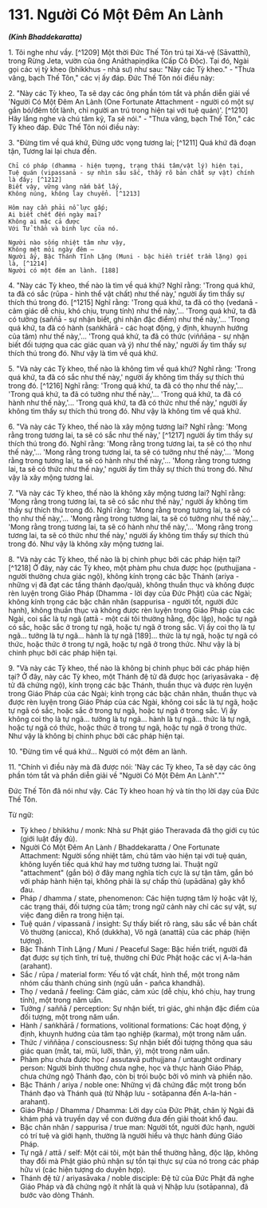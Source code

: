 # 131. Người Có Một Đêm An Lành
***(Kinh Bhaddekaratta)***

1\.  Tôi nghe như vầy. [^1209] Một thời Đức Thế Tôn trú tại Xá-vệ (Sāvatthī), trong Rừng Jeta, vườn của ông Anāthapiṇḍika (Cấp Cô Độc). Tại đó, Ngài gọi các vị tỳ kheo (bhikkhus - nhà sư) như sau: "Này các Tỳ kheo." - "Thưa vâng, bạch Thế Tôn," các vị ấy đáp. Đức Thế Tôn nói điều này:

2\.  "Này các Tỳ kheo, Ta sẽ dạy các ông phần tóm tắt và phần diễn giải về 'Người Có Một Đêm An Lành (One Fortunate Attachment - người có một sự gắn bó/đêm tốt lành, chỉ người an trú trong hiện tại với tuệ quán)'. [^1210] Hãy lắng nghe và chú tâm kỹ, Ta sẽ nói." - "Thưa vâng, bạch Thế Tôn," các Tỳ kheo đáp. Đức Thế Tôn nói điều này:

3\.  "Đừng tìm về quá khứ,
    Đừng ước vọng tương lai; [^1211]
    Quá khứ đã đoạn tận,
    Tương lai lại chưa đến.

    Chỉ có pháp (dhamma - hiện tượng, trạng thái tâm/vật lý) hiện tại,
    Tuệ quán (vipassanā - sự nhìn sâu sắc, thấy rõ bản chất sự vật) chính là đây; [^1212]
    Biết vậy, vững vàng nắm bắt lấy,
    Không núng, không lay chuyển. [^1213]

    Hôm nay cần phải nỗ lực gấp;
    Ai biết chết đến ngày mai?
    Không ai mặc cả được
    Với Tử thần và binh lực của nó.

    Người nào sống nhiệt tâm như vậy,
    Không mệt mỏi ngày đêm –
    Người ấy, Bậc Thánh Tĩnh Lặng (Muni - bậc hiền triết trầm lặng) gọi là, [^1214]
    Người có một đêm an lành. [188]

4\.  "Này các Tỳ kheo, thế nào là tìm về quá khứ? Nghĩ rằng: 'Trong quá khứ, ta đã có sắc (rūpa - hình thể vật chất) như thế này,' người ấy tìm thấy sự thích thú trong đó. [^1215] Nghĩ rằng: 'Trong quá khứ, ta đã có thọ (vedanā - cảm giác dễ chịu, khó chịu, trung tính) như thế này,'... 'Trong quá khứ, ta đã có tưởng (saññā - sự nhận biết, ghi nhận đặc điểm) như thế này,'... 'Trong quá khứ, ta đã có hành (saṅkhārā - các hoạt động, ý định, khuynh hướng của tâm) như thế này,'... 'Trong quá khứ, ta đã có thức (viññāṇa - sự nhận biết đối tượng qua các giác quan và ý) như thế này,' người ấy tìm thấy sự thích thú trong đó. Như vậy là tìm về quá khứ.

5\.  "Và này các Tỳ kheo, thế nào là không tìm về quá khứ? Nghĩ rằng: 'Trong quá khứ, ta đã có sắc như thế này,' người ấy không tìm thấy sự thích thú trong đó. [^1216] Nghĩ rằng: 'Trong quá khứ, ta đã có thọ như thế này,'... 'Trong quá khứ, ta đã có tưởng như thế này,'... 'Trong quá khứ, ta đã có hành như thế này,'... 'Trong quá khứ, ta đã có thức như thế này,' người ấy không tìm thấy sự thích thú trong đó. Như vậy là không tìm về quá khứ.

6\.  "Và này các Tỳ kheo, thế nào là xây mộng tương lai? Nghĩ rằng: 'Mong rằng trong tương lai, ta sẽ có sắc như thế này,' [^1217] người ấy tìm thấy sự thích thú trong đó. Nghĩ rằng: 'Mong rằng trong tương lai, ta sẽ có thọ như thế này,'... 'Mong rằng trong tương lai, ta sẽ có tưởng như thế này,'... 'Mong rằng trong tương lai, ta sẽ có hành như thế này,'... 'Mong rằng trong tương lai, ta sẽ có thức như thế này,' người ấy tìm thấy sự thích thú trong đó. Như vậy là xây mộng tương lai.

7\.  "Và này các Tỳ kheo, thế nào là không xây mộng tương lai? Nghĩ rằng: 'Mong rằng trong tương lai, ta sẽ có sắc như thế này,' người ấy không tìm thấy sự thích thú trong đó. Nghĩ rằng: 'Mong rằng trong tương lai, ta sẽ có thọ như thế này,'... 'Mong rằng trong tương lai, ta sẽ có tưởng như thế này,'... 'Mong rằng trong tương lai, ta sẽ có hành như thế này,'... 'Mong rằng trong tương lai, ta sẽ có thức như thế này,' người ấy không tìm thấy sự thích thú trong đó. Như vậy là không xây mộng tương lai.

8\.  "Và này các Tỳ kheo, thế nào là bị chinh phục bởi các pháp hiện tại? [^1218] Ở đây, này các Tỳ kheo, một phàm phu chưa được học (puthujjana - người thường chưa giác ngộ), không kính trọng các bậc Thánh (ariya - những vị đã đạt các tầng thánh đạo/quả), không thuần thục và không được rèn luyện trong Giáo Pháp (Dhamma - lời dạy của Đức Phật) của các Ngài; không kính trọng các bậc chân nhân (sappurisa - người tốt, người đức hạnh), không thuần thục và không được rèn luyện trong Giáo Pháp của các Ngài, coi sắc là tự ngã (attā - một cái tôi thường hằng, độc lập), hoặc tự ngã có sắc, hoặc sắc ở trong tự ngã, hoặc tự ngã ở trong sắc. Vị ấy coi thọ là tự ngã... tưởng là tự ngã... hành là tự ngã [189]... thức là tự ngã, hoặc tự ngã có thức, hoặc thức ở trong tự ngã, hoặc tự ngã ở trong thức. Như vậy là bị chinh phục bởi các pháp hiện tại.

9\.  "Và này các Tỳ kheo, thế nào là không bị chinh phục bởi các pháp hiện tại? Ở đây, này các Tỳ kheo, một Thánh đệ tử đã được học (ariyasāvaka - đệ tử đã chứng ngộ), kính trọng các bậc Thánh, thuần thục và được rèn luyện trong Giáo Pháp của các Ngài; kính trọng các bậc chân nhân, thuần thục và được rèn luyện trong Giáo Pháp của các Ngài, không coi sắc là tự ngã, hoặc tự ngã có sắc, hoặc sắc ở trong tự ngã, hoặc tự ngã ở trong sắc. Vị ấy không coi thọ là tự ngã... tưởng là tự ngã... hành là tự ngã... thức là tự ngã, hoặc tự ngã có thức, hoặc thức ở trong tự ngã, hoặc tự ngã ở trong thức. Như vậy là không bị chinh phục bởi các pháp hiện tại.

10\. "Đừng tìm về quá khứ...
    Người có một đêm an lành.

11\. "Chính vì điều này mà đã được nói: 'Này các Tỳ kheo, Ta sẽ dạy các ông phần tóm tắt và phần diễn giải về "Người Có Một Đêm An Lành".""

Đức Thế Tôn đã nói như vậy. Các Tỳ kheo hoan hỷ và tín thọ lời dạy của Đức Thế Tôn.

<!--pg-->
Từ ngữ:
- Tỳ kheo / bhikkhu / monk: Nhà sư Phật giáo Theravada đã thọ giới cụ túc (giới luật đầy đủ).
- Người Có Một Đêm An Lành / Bhaddekaratta / One Fortunate Attachment: Người sống nhiệt tâm, chú tâm vào hiện tại với tuệ quán, không luyến tiếc quá khứ hay mơ tưởng tương lai. Thuật ngữ "attachment" (gắn bó) ở đây mang nghĩa tích cực là sự tận tâm, gắn bó với pháp hành hiện tại, không phải là sự chấp thủ (upādāna) gây khổ đau.
- Pháp / dhamma / state, phenomenon: Các hiện tượng tâm lý hoặc vật lý, các trạng thái, đối tượng của tâm; trong ngữ cảnh này chỉ các sự vật, sự việc đang diễn ra trong hiện tại.
- Tuệ quán / vipassanā / insight: Sự thấy biết rõ ràng, sâu sắc về bản chất Vô thường (anicca), Khổ (dukkha), Vô ngã (anattā) của các pháp (hiện tượng).
- Bậc Thánh Tĩnh Lặng / Muni / Peaceful Sage: Bậc hiền triết, người đã đạt được sự tịch tĩnh, trí tuệ, thường chỉ Đức Phật hoặc các vị A-la-hán (arahant).
- Sắc / rūpa / material form: Yếu tố vật chất, hình thể, một trong năm nhóm cấu thành chúng sinh (ngũ uẩn - pañca khandhā).
- Thọ / vedanā / feeling: Cảm giác, cảm xúc (dễ chịu, khó chịu, hay trung tính), một trong năm uẩn.
- Tưởng / saññā / perception: Sự nhận biết, tri giác, ghi nhận đặc điểm của đối tượng, một trong năm uẩn.
- Hành / saṅkhārā / formations, volitional formations: Các hoạt động, ý định, khuynh hướng của tâm tạo nghiệp (karma), một trong năm uẩn.
- Thức / viññāṇa / consciousness: Sự nhận biết đối tượng thông qua sáu giác quan (mắt, tai, mũi, lưỡi, thân, ý), một trong năm uẩn.
- Phàm phu chưa được học / assutavā puthujjana / untaught ordinary person: Người bình thường chưa nghe, học và thực hành Giáo Pháp, chưa chứng ngộ Thánh đạo, còn bị trói buộc bởi vô minh và phiền não.
- Bậc Thánh / ariya / noble one: Những vị đã chứng đắc một trong bốn Thánh đạo và Thánh quả (từ Nhập lưu - sotāpanna đến A-la-hán - arahant).
- Giáo Pháp / Dhamma / Dhamma: Lời dạy của Đức Phật, chân lý Ngài đã khám phá và truyền dạy về con đường đưa đến giải thoát khổ đau.
- Bậc chân nhân / sappurisa / true man: Người tốt, người đức hạnh, người có trí tuệ và giới hạnh, thường là người hiểu và thực hành đúng Giáo Pháp.
- Tự ngã / attā / self: Một cái tôi, một bản thể thường hằng, độc lập, không thay đổi mà Phật giáo phủ nhận sự tồn tại thực sự của nó trong các pháp hữu vi (các hiện tượng do duyên hợp).
- Thánh đệ tử / ariyasāvaka / noble disciple: Đệ tử của Đức Phật đã nghe Giáo Pháp và đã chứng ngộ ít nhất là quả vị Nhập lưu (sotāpanna), đã bước vào dòng Thánh.